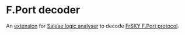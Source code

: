 # F.Port decoder

An [extension](https://support.saleae.com/extensions/) for [Saleae logic analyser](https://www.saleae.com/) to decode [FrSKY F.Port protocol](https://github.com/betaflight/betaflight/files/1491056/F.Port.protocol.betaFlight.V2.1.2017.11.21.pdf).
